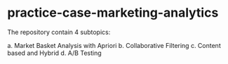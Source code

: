 # practice-case-marketing-analytics

The repository contain 4 subtopics:

a. Market Basket Analysis with Apriori
b. Collaborative Filtering
c. Content based and Hybrid
d. A/B Testing
